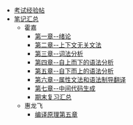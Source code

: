 -   [考试经验帖](docs/课内笔记/大三下/编译原理/考试经验帖.md)
-   [笔记汇总](docs/课内笔记/README.md)
    -   霍嘉
        -   [第一章--绪论](docs/课内笔记/大三下/编译原理/笔记/霍嘉/第一章--绪论.md)
        -   [第二章--上下文无关文法](docs/课内笔记/大三下/编译原理/笔记/霍嘉/第二章--上下文无关文法.md)
        -   [第三章--词法分析](docs/课内笔记/大三下/编译原理/笔记/霍嘉/第三章--词法分析.md)
        -   [第四章--自上而下的语法分析](docs/课内笔记/大三下/编译原理/笔记/霍嘉/第四章--自上而下的语法分析.md)
        -   [第五章--自下而上的语法分析](docs/课内笔记/大三下/编译原理/笔记/霍嘉/第五章--自下而上的语法分析.md)
        -   [第六章--属性文法和语法制导翻译](docs/课内笔记/大三下/编译原理/笔记/霍嘉/第六章--属性文法和语法制导翻译.md)
        -   [第七章--中间代码生成](docs/课内笔记/大三下/编译原理/笔记/霍嘉/第七章--中间代码生成.md)
        -   [期末复习汇总](docs/课内笔记/大三下/编译原理/笔记/霍嘉/概念总结.md)
    -   惠龙飞
        -   [编译原理第五章](docs/课内笔记/大三下/编译原理/笔记/惠龙飞/编译原理第五章.md)

